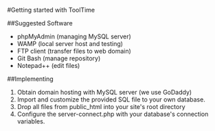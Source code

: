 #Getting started with ToolTime

##Suggested Software
* phpMyAdmin (managing MySQL server)
* WAMP (local server host and testing)
* FTP client (transfer files to web domain)
* Git Bash (manage repository)
* Notepad++ (edit files)

##Implementing
1. Obtain domain hosting with MySQL server (we use GoDaddy)
2. Import and customize the provided SQL file to your own database.
3. Drop all files from public_html into your site's root directory
4. Configure the server-connect.php with your database's connection variables.
